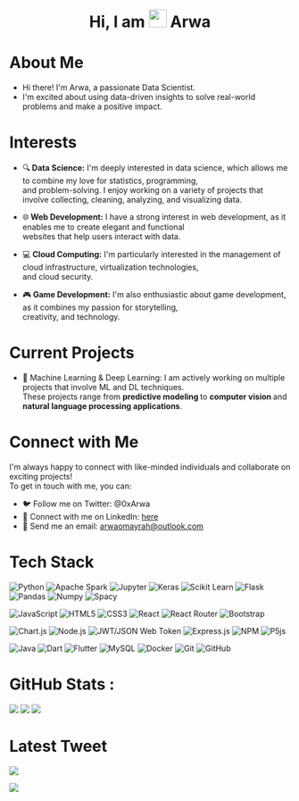 
<div align="center"><h1> Hi, I am <img src="https://raw.githubusercontent.com/TheDudeThatCode/TheDudeThatCode/master/Assets/Hi.gif" width="32px"/> Arwa </h1> </div>

# About Me

- Hi there! I'm Arwa, a passionate Data Scientist. <br>
- I'm excited about using data-driven insights to solve real-world problems and make a positive impact.

# Interests
- 🔍<b> Data Science:</b> I'm deeply interested in data science,
which allows me to combine my love for statistics, programming, <br>
and problem-solving. I enjoy working on a variety of projects that involve collecting, 
cleaning, analyzing, and visualizing data.<br>

- 🌐<b> Web Development:</b> I have a strong interest in web development,
 as it enables me to create elegant and functional <br> websites that help users interact with data. <br>
 
- 💻<b> Cloud Computing:</b> I'm particularly interested in the management of cloud infrastructure,
 virtualization technologies,<br> and cloud security. <br>
- 🎮<b> Game Development:</b> I'm also enthusiastic about game development, 
as it combines my passion for storytelling,<br> creativity, 
and technology. <br>

# Current Projects

- 🌱 Machine Learning & Deep Learning: I am actively working on multiple 
projects that involve ML and DL techniques. <br>
These projects range from <b> predictive modeling </b> to <b> computer vision </b> and <b> natural language processing applications</b>.

# Connect with Me
I'm always happy to connect with like-minded individuals and collaborate 
on exciting projects!<br> To get in touch with me, you can: <br>
- 🐦 Follow me on Twitter: @0xArwa
- 💼 Connect with me on LinkedIn: <a href="https://www.linkedin.com/in/arwa-omayrah-79386125a/"> here </a>
- 📧 Send me an email: arwaomayrah@outlook.com


# Tech Stack
![Python](https://img.shields.io/badge/python-3670A0?logo=python&logoColor=ffdd54&style=for-the-badge)
![Apache Spark](https://img.shields.io/badge/apache_spark-E25A1C.svg?logo=apachespark&logoColor=white&style=for-the-badge)
![Jupyter](https://img.shields.io/badge/jupyter-F37626.svg?logo=jupyter&logoColor=white&style=for-the-badge)
![Keras](https://img.shields.io/badge/keras-D00000.svg?logo=keras&logoColor=white&style=for-the-badge)
![Scikit Learn](https://img.shields.io/badge/scikit_learn-F7931E.svg?logo=scikitlearn&logoColor=white&style=for-the-badge)
![Flask](https://img.shields.io/badge/flask-%23000.svg?logo=flask&logoColor=white&style=for-the-badge)
![Pandas](https://img.shields.io/badge/pandas-150458.svg?logo=pandas&logoColor=white&style=for-the-badge)
![Numpy](https://img.shields.io/badge/numpy-013243.svg?logo=numpy&logoColor=white&style=for-the-badge)
![Spacy](https://img.shields.io/badge/spacy-09A3D5.svg?logo=spacy&logoColor=white&style=for-the-badge)

![JavaScript](https://img.shields.io/badge/javascript-%23323330.svg?logo=javascript&logoColor=%23F7DF1E&style=for-the-badge)
![HTML5](https://img.shields.io/badge/html5-%23E34F26.svg?logo=html5&logoColor=white&style=for-the-badge)
![CSS3](https://img.shields.io/badge/css3-%231572B6.svg?logo=css3&logoColor=white&style=for-the-badge)
![React](https://img.shields.io/badge/react-%2320232a.svg?logo=react&logoColor=%2361DAFB&style=for-the-badge)
![React Router](https://img.shields.io/badge/React_Router-CA4245?logo=react-router&logoColor=white&style=for-the-badge)
![Bootstrap](https://img.shields.io/badge/bootstrap-%23563D7C.svg?logo=bootstrap&logoColor=white&style=for-the-badge)

![Chart.js](https://img.shields.io/badge/chart.js-F5788D.svg?logo=chart.js&logoColor=white&style=for-the-badge)
![Node.js ](https://img.shields.io/badge/node.js-6DA55F?logo=node.js&logoColor=white&style=for-the-badge)
![JWT/JSON Web Token](https://img.shields.io/badge/JWT-black?logo=JSON%20web%20tokens&style=for-the-badge)
![Express.js](https://img.shields.io/badge/express.js-%23404d59.svg?logo=express&logoColor=%2361DAFB&style=for-the-badge)
![NPM ](https://img.shields.io/badge/NPM-%23000000.svg?logo=npm&logoColor=white&style=for-the-badge)
![P5js](https://img.shields.io/badge/p5.js-ED225D?logo=p5.js&logoColor=FFFFFF&style=for-the-badge)


![Java](https://img.shields.io/badge/java-%23ED8B00.svg?logo=java&logoColor=white&style=for-the-badge)
![Dart](https://img.shields.io/badge/dart-%230175C2.svg?logo=dart&logoColor=white&style=for-the-badge)
![Flutter](https://img.shields.io/badge/Flutter-%2302569B.svg?logo=Flutter&logoColor=white&style=for-the-badge)
![MySQL](https://img.shields.io/badge/mysql-%2300f.svg?logo=mysql&logoColor=white&style=for-the-badge)
![Docker](https://img.shields.io/badge/docker-2496ED.svg?logo=docker&logoColor=white&style=for-the-badge)
![Git](https://img.shields.io/badge/git-%23F05033.svg?logo=git&logoColor=white&style=for-the-badge)
![GitHub](https://img.shields.io/badge/github-%23121011.svg?logo=github&logoColor=white&style=for-the-badge)


# GitHub Stats :
![](https://github-readme-stats.vercel.app/api?username=0xarwa&hide_border=false&include_all_commits=false&count_private=false)
![](https://github-readme-streak-stats.herokuapp.com/?user=0xarwa&hide_border=false)
![](https://github-readme-stats.vercel.app/api/top-langs/?username=0xarwa&hide_border=false&include_all_commits=false&count_private=false&layout=compact)

# Latest Tweet
[![](https://tweeco.pushkaryadav.in/api/handle/0xarwa)](https://tweeco.pushkaryadav.in)

[![](https://visitcount.itsvg.in/api?id=0xarwa&icon=0&color=0)](https://visitcount.itsvg.in)
<!-- made using https://prm.pushkaryadav.in -->
